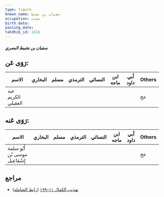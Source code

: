 ```yaml
---
type: figure
known_name: سفيان بن نشيط
occupation: محدث
birth_date:
passing_date:
tahdhib_id: 2416
---
```

##### سفيان بن نشيط البصري

## رَوَى عَن:
| الاسم              | البخاري | مسلم | الترمذي | النسائي | ابن ماجه | أبي داود | Others |
| ------------------ | ------- | ---- | ------- | ------- | -------- | -------- | ------ |
| عبد الكريم العقيلي |         |      |         |         |          |          | عخ     |
## رَوَى عَنه:
| الاسم                           | البخاري | مسلم | الترمذي | النسائي | ابن ماجه | أبي داود | Others |
| ------------------------------- | ------- | ---- | ------- | ------- | -------- | -------- | ------ |
| أَبُو سلمة موسى بْن إِسْمَاعِيل |         |      |         |         |          |          | عخ     |
## مراجع
- [تهذيب الكمال ١١-١٩٩](obsidian://open?vault=Tahdhib-al-Kamal&file=Figures/٢٤١٦-سفيان%20بن%20نشيط%20البصري) ([رابط الشاملة](https://shamela.ws/book/3722/5519))
